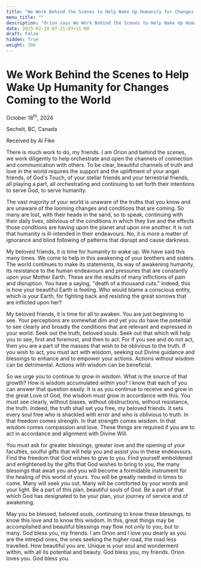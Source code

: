 ```yaml
---
title: "We Work Behind the Scenes to Help Wake Up Humanity for Changes Coming to the World"
menu_title: ""
description: "Orion says We Work Behind the Scenes to Help Wake Up Humanity for Changes Coming to the World"
date: 2025-02-19 07:21:03+11:00
draft: False
hidden: True
weight: 386
---
```

# We Work Behind the Scenes to Help Wake Up Humanity for Changes Coming to the World 

October 18<sup>th</sup>, 2024

Sechelt, BC, Canada

Received by Al Fike 

There is much work to do, my friends. I am Orion and behind the scenes, we work diligently to help orchestrate and open the channels of connection and communication with others. To be clear, beautiful channels of truth and love in the world requires the support and the upliftment of your angel friends, of God's Touch, of your stellar friends and your terrestrial friends, all playing a part, all orchestrating and continuing to set forth their intentions to serve God, to serve humanity.

The vast majority of your world is unaware of the truths that you know and are unaware of the looming changes and conditions that are coming. So many are lost, with their heads in the sand, so to speak, continuing with their daily lives, oblivious of the conditions in which they live and the effects those conditions are having upon the planet and upon one another. It is not that humanity is ill-intended in their endeavours. No, it is more a matter of ignorance and blind following of patterns that disrupt and cause darkness.

My beloved friends, it is time for humanity to wake up. We have said this many times. We come to help in this awakening of your brothers and sisters. The world continues to make its statements, its way of awakening humanity, its resistance to the human endeavours and pressures that are constantly upon your Mother Earth. These are the results of many inflictions of pain and disruption. You have a saying, "death of a thousand cuts." Indeed, this is how your beautiful Earth is feeling. Who would blame a conscious entity, which is your Earth, for fighting back and resisting the great sorrows that are inflicted upon her?

My beloved friends, it is time for all to awaken. You are just beginning to see. Your perceptions are somewhat dim and yet you do have the potential to see clearly and broadly the conditions that are relevant and expressed in your world. Seek out the truth, beloved souls. Seek out that which will help you to see, first and foremost, and then to act. For if you see and do not act, then you are a part of the masses that wish to be oblivious to the truth. If you wish to act, you must act with wisdom, seeking out Divine guidance and blessings to enhance and to empower your actions. Actions without wisdom can be detrimental. Actions with wisdom can be beneficial.

So we urge you to continue to grow in wisdom. What is the source of that growth? How is wisdom accumulated within you? I know that each of you can answer that question easily. It is as you continue to receive and grow in the great Love of God, the wisdom must grow in accordance with this. You must see clearly, without biases, without obstructions, without resistance, the truth. Indeed, the truth shall set you free, my beloved friends. It sets every soul free who is shackled with error and who is oblivious to truth. In that freedom comes strength. In that strength comes wisdom. In that wisdom comes compassion and love. These things are required if you are to act in accordance and alignment with Divine Will.

You must ask for greater blessings, greater love and the opening of your faculties, soulful gifts that will help you and assist you in these endeavours. Find the freedom that God wishes to give to you. Find yourself emboldened and enlightened by the gifts that God wishes to bring to you, the many blessings that await you and you will become a formidable instrument for the healing of this world of yours. You will be greatly needed in times to come. Many will seek you out. Many will be comforted by your words and your light. Be a part of this plan, beautiful souls of God. Be a part of that which God has designated to be your plan, your journey of service and of awakening.

May you be blessed, beloved souls, continuing to know these blessings, to know this love and to know this wisdom. In this, great things may be accomplished and beautiful blessings may flow not only to you, but to many. God bless you, my friends. I am Orion and I love you dearly as you are the intrepid ones, the ones seeking the higher road, the road less travelled. How beautiful you are. Unique is your soul and wonderment within, with all its potential and beauty. God bless you, my friends. Orion loves you. God bless you.
